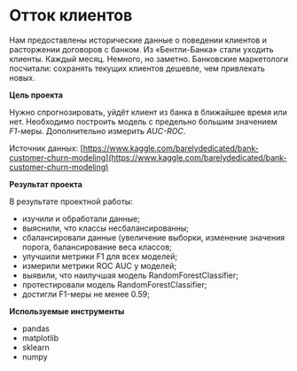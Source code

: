 # Отток клиентов

Нам предоставлены исторические данные о поведении клиентов и расторжении договоров с банком. Из «Бентли-Банка» стали уходить клиенты. Каждый месяц. Немного, но заметно. Банковские маркетологи посчитали: сохранять текущих клиентов дешевле, чем привлекать новых.


**Цель проекта**

Нужно спрогнозировать, уйдёт клиент из банка в ближайшее время или нет. Необходимо построить модель с предельно большим значением *F1*-меры. Дополнительно измерить *AUC-ROC*.

Источник данных: [https://www.kaggle.com/barelydedicated/bank-customer-churn-modeling](https://www.kaggle.com/barelydedicated/bank-customer-churn-modeling)


**Результат проекта**

В результате проектной работы:

- изучили и обработали данные;
- выяснили, что классы несбалансированны;
- сбалансировали данные (увеличение выборки, изменение значения порога, балансирование веса классов;
- улучшили метрики F1 для всех моделей;
- измерили метрики ROC AUC у моделей;
- выявили, что наилучшая модель RandomForestClassifier;
- протестировали модель RandomForestClassifier;
- достигли F1-меры не менее 0.59;
  
**Используемые инструменты**

- pandas
- matplotlib
- sklearn 
- numpy
